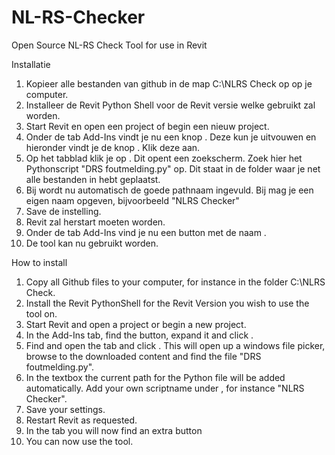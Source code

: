 # NL-RS-Checker
Open Source NL-RS Check Tool for use in Revit

Installatie
1.	Kopieer alle bestanden van github in de map C:\NLRS Check op op je computer.
2.	Installeer de Revit Python Shell voor de Revit versie welke gebruikt zal worden. 
3.	Start Revit en open een project of begin een nieuw project.
4.	Onder de tab Add-Ins vindt je nu een knop <RevitPythonShell>. Deze kun je uitvouwen en hieronder vindt je de knop <Configure>. Klik deze aan.
5.	Op het tabblad <External Scripts> klik je op <Add>. Dit opent een zoekscherm. Zoek hier het Pythonscript "DRS foutmelding.py" op. Dit staat in de folder waar je net alle bestanden in hebt geplaatst.
6.	Bij <Path> wordt nu automatisch de goede pathnaam ingevuld. Bij <Name> mag je een eigen naam opgeven, bijvoorbeeld "NLRS Checker"
7.	Save de instelling.
8.	Revit zal herstart moeten worden.
9.	Onder de tab Add-Ins vind je nu een button met de naam <NLRS Checker>.
10.	De tool kan nu gebruikt worden. 

How to install
1. Copy all Github files to your computer, for instance in the folder C:\NLRS Check.
2. Install the Revit PythonShell for the Revit Version you wish to use the tool on.
3. Start Revit and open a project or begin a new project.
4. In the Add-Ins tab, find the <RevitPythonShell> button, expand it and click <Configure>.
5. Find and open the tab <External Scripts> and click <Add>. This will open up a windows file picker, browse to the downloaded content and find the file "DRS foutmelding.py".
6. In the <Path> textbox the current path for the Python file will be added automatically. Add your own scriptname under <Name>, for instance "NLRS Checker".
7. Save your settings.
8. Restart Revit as requested.
9. In the <Add-Ins> tab you will now find an extra button <NLRS Checker>
10. You can now use the tool.
